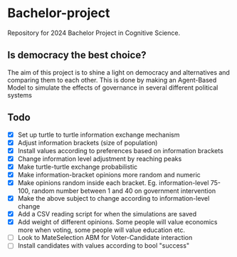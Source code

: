 # Bachelor-project
Repository for 2024 Bachelor Project in Cognitive Science. 

## Is democracy the best choice?
The aim of this project is to shine a light on democracy and alternatives and comparing them to each other.
This is done by making an Agent-Based Model to simulate the effects of governance in several different political systems

## Todo
- [x] Set up turtle to turtle information exchange mechanism
- [x] Adjust information brackets (size of population)
- [x] Install values according to preferences based on information brackets
- [x] Change information level adjustment by reaching peaks
- [x] Make turtle-turtle exchange probabilistic
- [x] Make information-bracket opinions more random and numeric
- [x] Make opinions random inside each bracket. Eg. information-level 75-100, random number between 1 and 40 on government intervention
- [x] Make the above subject to change according to information-level change
- [x] Add a CSV reading script for when the simulations are saved
- [x] Add weight of different opinions. Some people will value economics more when voting, some people will value education etc.
- [ ] Look to MateSelection ABM for Voter-Candidate interaction
- [ ] Install candidates with values according to bool "success"
